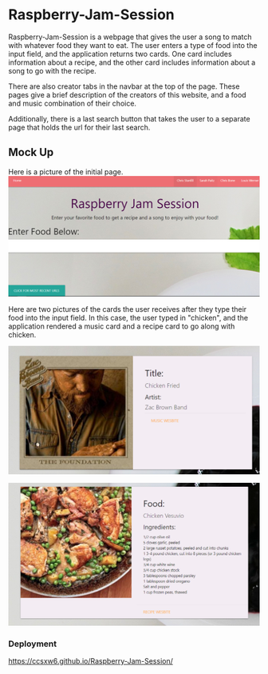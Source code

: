 # Raspberry-Jam-Session
Raspberry-Jam-Session is a webpage that gives the user a song to match with whatever food they want to eat. The user enters a type of food into the input field, and the application returns two cards. One card includes information about a recipe, and the other card includes information about a song to go with the recipe. 

There are also creator tabs in the navbar at the top of the page. These pages give a brief description of the creators of this website, and a food and music combination of their choice.

Additionally, there is a last search button that takes the user to a separate page that holds the url for their last search. 

## Mock Up
Here is a picture of the initial page. 
![Front-Page](assets/images/first_page.PNG)

Here are two pictures of the cards the user receives after they type their food into the input field. In this case, the user typed in "chicken", and the application rendered a music card and a recipe card to go along with chicken.

![First-Card](assets/images/first_card.PNG)

![Second-Card](assets/images/second_card.PNG)

### Deployment
https://ccsxw6.github.io/Raspberry-Jam-Session/ 